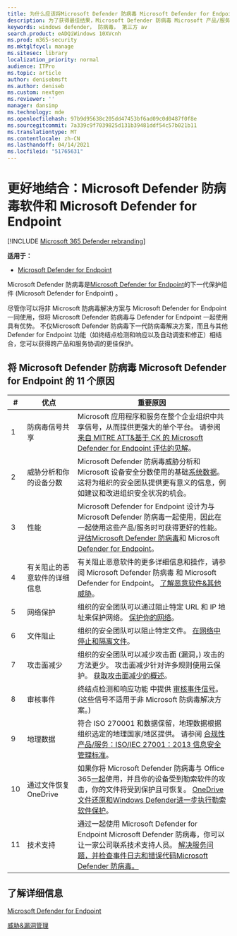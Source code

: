 ```yaml
---
title: 为什么应该将Microsoft Defender 防病毒 Microsoft Defender for Endpoint 一起使用
description: 为了获得最佳结果，Microsoft Defender 防病毒 Microsoft 产品/服务一起使用。
keywords: windows defender， 防病毒， 第三方 av
search.product: eADQiWindows 10XVcnh
ms.prod: m365-security
ms.mktglfcycl: manage
ms.sitesec: library
localization_priority: normal
audience: ITPro
ms.topic: article
author: denisebmsft
ms.author: deniseb
ms.custom: nextgen
ms.reviewer: ''
manager: dansimp
ms.technology: mde
ms.openlocfilehash: 97b9d95638c205dd47453bf6ad09c0d0487f0f8e
ms.sourcegitcommit: 7a339c9f7039825d131b39481ddf54c57b021b11
ms.translationtype: MT
ms.contentlocale: zh-CN
ms.lasthandoff: 04/14/2021
ms.locfileid: "51765631"
---
```

# <a name="better-together-microsoft-defender-antivirus-and-microsoft-defender-for-endpoint"></a>更好地结合：Microsoft Defender 防病毒软件和 Microsoft Defender for Endpoint

[!INCLUDE [Microsoft 365 Defender rebranding](../../includes/microsoft-defender.md)]


**适用于：**

- [Microsoft Defender for Endpoint](/microsoft-365/security/defender-endpoint)

Microsoft Defender 防病毒是[Microsoft Defender for Endpoint](/microsoft-365/security/defender-endpoint/microsoft-defender-endpoint)的下一代保护组件 (Microsoft Defender for Endpoint) 。 

尽管你可以将非 Microsoft 防病毒解决方案与 Microsoft Defender for Endpoint 一同使用，但将 Microsoft Defender 防病毒与 Defender for Endpoint 一起使用具有优势。 不仅Microsoft Defender 防病毒下一代防病毒解决方案，而且与其他 Defender for Endpoint 功能（如终结点检测和响应以及自动调查和修正）[](/microsoft-365/security/defender-endpoint/overview-endpoint-detection-response)相结合，您可以获得跨[](/microsoft-365/security/defender-endpoint/automated-investigations)产品和服务协调的更佳保护。 

## <a name="11-reasons-to-use-microsoft-defender-antivirus-together-with-microsoft-defender-for-endpoint"></a>将 Microsoft Defender 防病毒 Microsoft Defender for Endpoint 的 11 个原因

|# |优点  |重要原因 |
|--|--|--|
|1|防病毒信号共享 |Microsoft 应用程序和服务在整个企业组织中共享信号，从而提供更强大的单个平台。 请参阅 [来自 MITRE ATT&基于 CK 的 Microsoft Defender for Endpoint 评估的见解](https://www.microsoft.com/security/blog/2018/12/03/insights-from-the-mitre-attack-based-evaluation-of-windows-defender-atp/)。 |
|2|威胁分析和你的设备分数 |Microsoft Defender 防病毒威胁分析和 Microsoft 设备安全分数使用的基础[](/microsoft-365/security/defender-endpoint/threat-analytics)[系统数据](/microsoft-365/security/defender-endpoint/tvm-microsoft-secure-score-devices)。 这将为组织的安全团队提供更有意义的信息，例如建议和改进组织安全状况的机会。 |
|3|性能 |Microsoft Defender for Endpoint 设计为与 Microsoft Defender 防病毒一起使用，因此在一起使用这些产品/服务时可获得更好的性能。 [评估Microsoft Defender 防病毒](evaluate-microsoft-defender-antivirus.md)和 Microsoft [Defender for Endpoint](/microsoft-365/security/defender-endpoint/evaluate-mde)。|
|4 |有关阻止的恶意软件的详细信息 |有关阻止恶意软件的更多详细信息和操作，请参阅 Microsoft Defender 防病毒 和 Microsoft Defender for Endpoint。 [了解恶意软件&其他威胁](/windows/security/threat-protection/intelligence/understanding-malware)。|
|5 |网络保护 |组织的安全团队可以通过阻止特定 URL 和 IP 地址来保护网络。 [保护你的网络](/microsoft-365/security/defender-endpoint/network-protection)。|
|6 |文件阻止 |组织的安全团队可以阻止特定文件。 [在网络中停止和隔离文件](/microsoft-365/security/defender-endpoint/respond-file-alerts#stop-and-quarantine-files-in-your-network)。|
|7 |攻击面减少 |组织的安全团队可以减少攻击面 (漏洞，) 攻击的方法更少。 攻击面减少针对许多规则使用云保护。 [获取攻击面减少的概述](/microsoft-365/security/defender-endpoint/overview-attack-surface-reduction)。|
|8 |审核事件 |终结点检测和响应功能 中提供 [审核事件信号](/microsoft-365/security/defender-endpoint/overview-endpoint-detection-response)。  (这些信号不适用于非 Microsoft 防病毒解决方案。)  |
|9 |地理数据 |符合 ISO 270001 和数据保留，地理数据根据组织选定的地理国家/地区提供。 请参阅 [合规性产品/服务：ISO/IEC 27001：2013 信息安全管理标准](/microsoft-365/compliance/offering-iso-27001)。 |
|10  |通过文件恢复OneDrive |如果你将 Microsoft Defender 防病毒与 Office 365[一起](/Office365/Enterprise)使用，并且你的设备受到勒索软件的攻击，你的文件将受到保护且可恢复。 [OneDrive文件还原和Windows Defender进一步执行勒索软件保护](https://techcommunity.microsoft.com/t5/Microsoft-OneDrive-Blog/OneDrive-Files-Restore-and-Windows-Defender-takes-ransomware/ba-p/188001)。|
|11|技术支持 |通过一起使用 Microsoft Defender for Endpoint Microsoft Defender 防病毒，你可以让一家公司联系技术支持人员。 [解决服务问题](/microsoft-365/security/defender-endpoint/troubleshoot-mde)[，并检查事件日志和错误代码Microsoft Defender 防病毒。](troubleshoot-microsoft-defender-antivirus.md) |


## <a name="learn-more"></a>了解详细信息

[Microsoft Defender for Endpoint](/microsoft-365/security/defender-endpoint/microsoft-defender-endpoint)

[威胁&漏洞管理](/microsoft-365/security/defender-endpoint/next-gen-threat-and-vuln-mgt)
